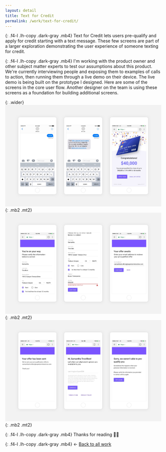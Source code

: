 ```yaml
---
layout: detail
title: Text for Credit
permalink: /work/text-for-credit/
---
```


{: .f4-l .lh-copy .dark-gray .mb4}
Text for Credit lets users pre-qualify and apply for credit starting with a text message. These few screens are part of a larger exploration demonstrating the user experience of someone texting for credit.

{: .f4-l .lh-copy .dark-gray .mb4}
I'm working with the product owner and other subject matter experts to test our assumptions about this product. We're currently interviewing people and exposing them to examples of calls to action, then running them through a live demo on their device. The live demo is being built on the prototype I designed. Here are some of the screens in the core user flow. Another designer on the team is using these screens as a foundation for building additional screens.

{: .wider}
![Screens](/assets/img/experian/text-for-credit-01.jpg "Prototype Screens"){: .mb2 .mt2}
![Screens](/assets/img/experian/text-for-credit-02.jpg "Prototype Screens"){: .mb2 .mt2}
![Screens](/assets/img/experian/text-for-credit-03.jpg "Prototype Screens"){: .mb2 .mt2}

{: .f4-l .lh-copy .dark-gray .mb4}
Thanks for reading 🙏🏻

{: .f4-l .lh-copy .dark-gray .mb4}
&larr; [Back to all work](/work)
